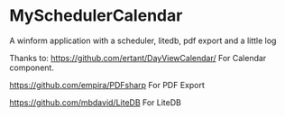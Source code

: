 # MySchedulerCalendar
A winform application with a scheduler, litedb, pdf export and a little log

Thanks to: 
https://github.com/ertant/DayViewCalendar/
For Calendar component.

https://github.com/empira/PDFsharp
For PDF Export

https://github.com/mbdavid/LiteDB
For LiteDB
